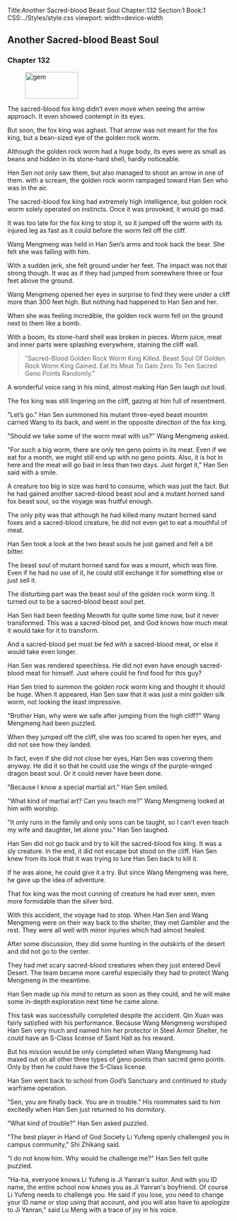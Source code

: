 Title:Another Sacred-blood Beast Soul 
Chapter:132 
Section:1 
Book:1 
CSS:../Styles/style.css 
viewport: width=device-width
  
## Another Sacred-blood Beast Soul
### Chapter 132 
<figure>
	<img src="../Images/gem.gif" alt="gem" id="gem" width="120" height="60" />
</figure>
  

  
  The sacred-blood fox king didn’t even move when seeing the arrow approach. It even showed contempt in its eyes.

But soon, the fox king was aghast. That arrow was not meant for the fox king, but a bean-sized eye of the golden rock worm.

Although the golden rock worm had a huge body, its eyes were as small as beans and hidden in its stone-hard shell, hardly noticeable.

Hen Sen not only saw them, but also managed to shoot an arrow in one of them. with a scream, the golden rock worm rampaged toward Han Sen who was in the air.

The sacred-blood fox king had extremely high intelligence, but golden rock worm solely operated on instincts. Once it was provoked, it would go mad.

It was too late for the fox king to stop it, so it jumped off the worm with its injured leg as fast as it could before the worm fell off the cliff.

Wang Mengmeng was held in Han Sen’s arms and took back the bear. She felt she was falling with him.

With a sudden jerk, she felt ground under her feet. The impact was not that strong though. It was as if they had jumped from somewhere three or four feet above the ground.

Wang Mengmeng opened her eyes in surprise to find they were under a cliff more than 300 feet high. But nothing had happened to Han Sen and her.

When she was feeling incredible, the golden rock worm fell on the ground next to them like a bomb.

With a boom, its stone-hard shell was broken in pieces. Worm juice, meat and inner parts were splashing everywhere, staining the cliff wall.

> "Sacred-Blood Golden Rock Worm King Killed. Beast Soul Of Golden Rock Worm King Gained. Eat Its Meat To Gain Zero To Ten Sacred Geno Points Randomly."

A wonderful voice rang in his mind, almost making Han Sen laugh out loud.

The fox king was still lingering on the cliff, gazing at him full of resentment.

"Let’s go." Han Sen summoned his mutant three-eyed beast mountm carried Wang to its back, and went in the opposite direction of the fox king.

"Should we take some of the worm meat with us?" Wang Mengmeng asked.

"For such a big worm, there are only ten geno points in its meat. Even if we eat for a month, we might still end up with no geno points. Also, it is hot in here and the meat will go bad in less than two days. Just forget it," Han Sen said with a smile.

A creature too big in size was hard to consume, which was just the fact. But he had gained another sacred-blood beast soul and a mutant horned sand fox beast soul, so the voyage was fruitful enough.

The only pity was that although he had killed many mutant horned sand foxes and a sacred-blood creature, he did not even get to eat a mouthful of meat.

Han Sen took a look at the two beast souls he just gained and felt a bit bitter.

The beast soul of mutant horned sand fox was a mount, which was fine. Even if he had no use of it, he could still exchange it for something else or just sell it.

The disturbing part was the beast soul of the golden rock worm king. It turned out to be a sacred-blood beast soul pet.

Han Sen had been feeding Meowth for quite some time now, but it never transformed. This was a sacred-blood pet, and God knows how much meat it would take for it to transform.

And a sacred-blood pet must be fed with a sacred-blood meat, or else it would take even longer.

Han Sen was rendered speechless. He did not even have enough sacred-blood meat for himself. Just where could he find food for this guy?

Han Sen tried to summon the golden rock worm king and thought it should be huge. When it appeared, Han Sen saw that it was just a mini golden silk worm, not looking the least impressive.

"Brother Han, why were we safe after jumping from the high cliff?" Wang Mengmeng had been puzzled.

When they jumped off the cliff, she was too scared to open her eyes, and did not see how they landed.

In fact, even if she did not close her eyes, Han Sen was covering them anyway. He did it so that he could use the wings of the purple-winged dragon beast soul. Or it could never have been done.

"Because I know a special martial art." Han Sen smiled.

"What kind of martial art? Can you teach me?" Wang Mengmeng looked at him with worship.

"It only runs in the family and only sons can be taught, so I can’t even teach my wife and daughter, let alone you." Han Sen laughed.

Han Sen did not go back and try to kill the sacred-blood fox king. It was a sly creature. In the end, it did not escape but stood on the cliff. Han Sen knew from its look that it was trying to lure Han Sen back to kill it.

If he was alone, he could give it a try. But since Wang Mengmeng was here, he gave up the idea of adventure.

That fox king was the most cunning of creature he had ever seen, even more formidable than the silver bird.

With this accident, the voyage had to stop. When Han Sen and Wang Mengmeng were on their way back to the shelter, they met Gambler and the rest. They were all well with minor injuries which had almost healed.

After some discussion, they did some hunting in the outskirts of the desert and did not go to the center.

They had met scary sacred-blood creatures when they just entered Devil Desert. The team became more careful especially they had to protect Wang Mengmeng in the meantime.

Han Sen made up his mind to return as soon as they could, and he will make some in-depth exploration next time he came alone.

This task was successfully completed despite the accident. Qin Xuan was fairly satisfied with his performance. Because Wang Mengmeng worshiped Han Sen very much and named him her protector in Steel Armor Shelter, he could have an S-Class license of Saint Hall as his reward.

But his mission would be only completed when Wang Mengmeng had maxed out on all other three types of geno points than sacred geno points. Only by then he could have the S-Class license.

Han Sen went back to school from God’s Sanctuary and continued to study warframe operation.

"Sen, you are finally back. You are in trouble." His roommates said to him excitedly when Han Sen just returned to his dormitory.

"What kind of trouble?" Han Sen asked puzzled.

"The best player in Hand of God Society Li Yufeng openly challenged you in campus community," Shi Zhikang said.

"I do not know him. Why would he challenge me?" Han Sen felt quite puzzled.

"Ha-ha, everyone knows Li Yufeng is Ji Yanran's suitor. And with you ID name, the entire school now knows you as Ji Yanran's boyfriend. Of course Li Yufeng needs to challenge you. He said if you lose, you need to change your ID name or stop using that account, and you will also have to apologize to Ji Yanran," said Lu Meng with a trace of joy in his voice.
